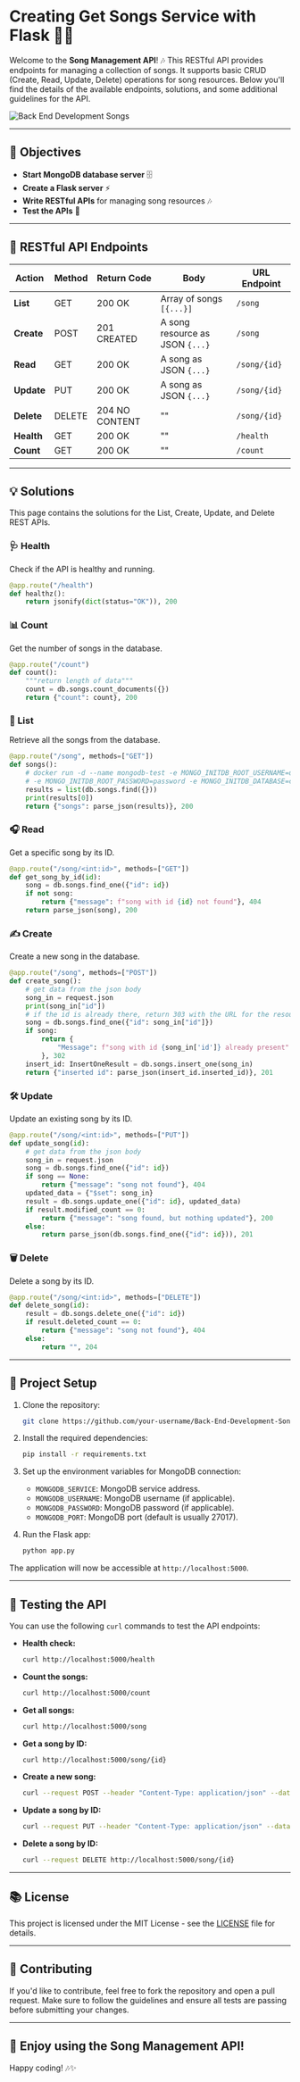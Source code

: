 # Creating Get Songs Service with Flask 🐚🎵

Welcome to the **Song Management API**! 🎶 This RESTful API provides endpoints for managing a collection of songs. It supports basic CRUD (Create, Read, Update, Delete) operations for song resources. Below you'll find the details of the available endpoints, solutions, and some additional guidelines for the API.

 ![Back End Development Songs](https://github.com/Willie-Conway/Back-End-Development-Songs/blob/c7902455ce6a2988ed974963d9254e51273afc70/Screenshots/Back%20End%20Development%20Songs.gif)

---

## 🎯 Objectives

- **Start MongoDB database server** 🗄️
- **Create a Flask server** ⚡
- **Write RESTful APIs** for managing song resources 🎶
- **Test the APIs** 🧪

---

## 🚀 RESTful API Endpoints

| Action | Method | Return Code | Body | URL Endpoint |
|--------|--------|-------------|------|--------------|
| **List** | GET | 200 OK | Array of songs `[{...}]` | `/song` |
| **Create** | POST | 201 CREATED | A song resource as JSON `{...}` | `/song` |
| **Read** | GET | 200 OK | A song as JSON `{...}` | `/song/{id}` |
| **Update** | PUT | 200 OK | A song as JSON `{...}` | `/song/{id}` |
| **Delete** | DELETE | 204 NO CONTENT | "" | `/song/{id}` |
| **Health** | GET | 200 OK | "" | `/health` |
| **Count** | GET | 200 OK | "" | `/count` |

---

## 💡 Solutions

This page contains the solutions for the List, Create, Update, and Delete REST APIs.

### 🩺 Health
Check if the API is healthy and running.
```python
@app.route("/health")
def healthz():
    return jsonify(dict(status="OK")), 200
```

### 📊 Count
Get the number of songs in the database.
```python
@app.route("/count")
def count():
    """return length of data"""
    count = db.songs.count_documents({})
    return {"count": count}, 200
```

### 🎤 List
Retrieve all the songs from the database.
```python
@app.route("/song", methods=["GET"])
def songs():
    # docker run -d --name mongodb-test -e MONGO_INITDB_ROOT_USERNAME=user
    # -e MONGO_INITDB_ROOT_PASSWORD=password -e MONGO_INITDB_DATABASE=collection mongo
    results = list(db.songs.find({}))
    print(results[0])
    return {"songs": parse_json(results)}, 200
```

### 🎧 Read
Get a specific song by its ID.
```python
@app.route("/song/<int:id>", methods=["GET"])
def get_song_by_id(id):
    song = db.songs.find_one({"id": id})
    if not song:
        return {"message": f"song with id {id} not found"}, 404
    return parse_json(song), 200
```

### ✍️ Create
Create a new song in the database.
```python
@app.route("/song", methods=["POST"])
def create_song():
    # get data from the json body
    song_in = request.json
    print(song_in["id"])
    # if the id is already there, return 303 with the URL for the resource
    song = db.songs.find_one({"id": song_in["id"]})
    if song:
        return {
            "Message": f"song with id {song_in['id']} already present"
        }, 302
    insert_id: InsertOneResult = db.songs.insert_one(song_in)
    return {"inserted id": parse_json(insert_id.inserted_id)}, 201
```

### 🛠️ Update
Update an existing song by its ID.
```python
@app.route("/song/<int:id>", methods=["PUT"])
def update_song(id):
    # get data from the json body
    song_in = request.json
    song = db.songs.find_one({"id": id})
    if song == None:
        return {"message": "song not found"}, 404
    updated_data = {"$set": song_in}
    result = db.songs.update_one({"id": id}, updated_data)
    if result.modified_count == 0:
        return {"message": "song found, but nothing updated"}, 200
    else:
        return parse_json(db.songs.find_one({"id": id})), 201
```

### 🗑️ Delete
Delete a song by its ID.
```python
@app.route("/song/<int:id>", methods=["DELETE"])
def delete_song(id):
    result = db.songs.delete_one({"id": id})
    if result.deleted_count == 0:
        return {"message": "song not found"}, 404
    else:
        return "", 204
```

---

## 📄 Project Setup

1. Clone the repository:
   ```bash
   git clone https://github.com/your-username/Back-End-Development-Songs.git
   ```

2. Install the required dependencies:
   ```bash
   pip install -r requirements.txt
   ```

3. Set up the environment variables for MongoDB connection:
   - `MONGODB_SERVICE`: MongoDB service address.
   - `MONGODB_USERNAME`: MongoDB username (if applicable).
   - `MONGODB_PASSWORD`: MongoDB password (if applicable).
   - `MONGODB_PORT`: MongoDB port (default is usually 27017).

4. Run the Flask app:
   ```bash
   python app.py
   ```

The application will now be accessible at `http://localhost:5000`.

---

## 🧪 Testing the API

You can use the following `curl` commands to test the API endpoints:

- **Health check:**
  ```bash
  curl http://localhost:5000/health
  ```

- **Count the songs:**
  ```bash
  curl http://localhost:5000/count
  ```

- **Get all songs:**
  ```bash
  curl http://localhost:5000/song
  ```

- **Get a song by ID:**
  ```bash
  curl http://localhost:5000/song/{id}
  ```

- **Create a new song:**
  ```bash
  curl --request POST --header "Content-Type: application/json" --data '{"id": 101, "title": "New Song", "lyrics": "These are the lyrics."}' http://localhost:5000/song
  ```

- **Update a song by ID:**
  ```bash
  curl --request PUT --header "Content-Type: application/json" --data '{"title": "Updated Song", "lyrics": "Updated lyrics."}' http://localhost:5000/song/{id}
  ```

- **Delete a song by ID:**
  ```bash
  curl --request DELETE http://localhost:5000/song/{id}
  ```

---

## 📚 License

This project is licensed under the MIT License - see the [LICENSE](LICENSE) file for details.

---

## 👋 Contributing

If you'd like to contribute, feel free to fork the repository and open a pull request. Make sure to follow the guidelines and ensure all tests are passing before submitting your changes.

---

## 🎉 Enjoy using the Song Management API!

Happy coding! 🎶✨

